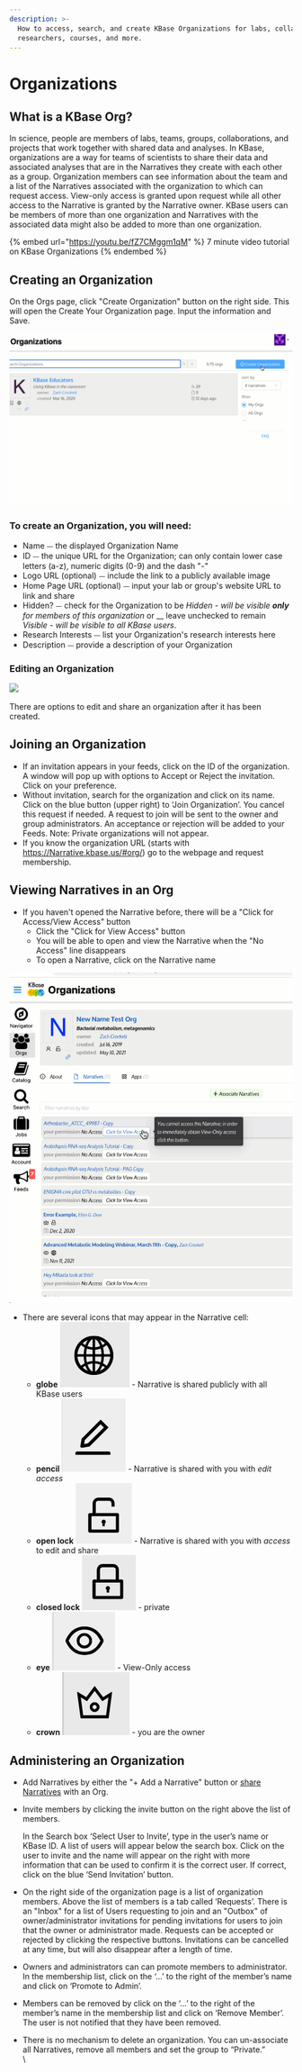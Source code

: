 ```yaml
---
description: >-
  How to access, search, and create KBase Organizations for labs, collaborating
  researchers, courses, and more.
---
```


# Organizations

## What is a KBase Org?&#x20;

In science, people are members of labs, teams, groups, collaborations, and projects that work together with shared data and analyses. In KBase, organizations are a way for teams of scientists to share their data and associated analyses that are in the Narratives they create with each other as a group. Organization members can see information about the team and a list of the Narratives associated with the organization to which can request access. View-only access is granted upon request while all other access to the Narrative is granted by the Narrative owner. KBase users can be members of more than one organization and Narratives with the associated data might also be added to more than one organization.&#x20;

{% embed url="https://youtu.be/fZ7CMggm1qM" %}
7 minute video tutorial on KBase Organizations
{% endembed %}

## Creating an Organization

On the Orgs page, click "Create Organization" button on the right side. This will open the Create Your Organization page. Input the information and Save.&#x20;

![](../../.gitbook/assets/createanorg.gif)

### To create an Organization, you will need:&#x20;

* Name ⏤ the displayed Organization Name
* ID ⏤ the unique URL for the Organization; can only contain lower case letters (a-z), numeric digits (0-9) and the dash "-"
* Logo URL (optional) ⏤ include the link to a publicly available image&#x20;
* Home Page URL (optional) ⏤ input your lab or group's website URL to link and share
* Hidden? ⏤ check for the Organization to be _Hidden - will be visible **only** for members of this organization_ or __ leave unchecked to remain _Visible - will be visible to all KBase users_.
* Research Interests ⏤ list your Organization's research interests here
* Description ⏤ provide a description of your Organization

### Editing an Organization

![](../../.gitbook/assets/editanorg\_updated.gif)

There are options to edit and share an organization after it has been created.&#x20;

## Joining an Organization

* If an invitation appears in your feeds, click on the ID of the organization. A window will pop up with options to Accept or Reject the invitation. Click on your preference.
* Without invitation, search for the organization and click on its name. Click on the blue button (upper right) to ‘Join Organization’. You cancel this request if needed. A request to join will be sent to the owner and group administrators. An acceptance or rejection will be added to your Feeds. Note: Private organizations will not appear.&#x20;
* If you know the organization URL (starts with https://Narrative.kbase.us/#org/) go to the webpage and request membership.

## Viewing Narratives in an Org

* If you haven't opened the Narrative before, there will be a "Click for Access/View Access" button
  * Click the "Click for View Access" button
  * You will be able to open and view the Narrative when the "No Access" line disappears
  * To open a Narrative, click on the Narrative name

![Access a Narrative by clicking the "Click for View Access" button to be able to view the Narrative. ](../../.gitbook/assets/ClickForViewAccess.gif)

* There are several icons that may appear in the Narrative cell:
  * **globe** <img src="../../.gitbook/assets/public.png" alt="" data-size="line"> - Narrative is shared publicly with all KBase users
  * **pencil** <img src="../../.gitbook/assets/editacces.png" alt="" data-size="line"> - Narrative is shared with you with _edit access_
  * **open lock** <img src="../../.gitbook/assets/openlock.png" alt="" data-size="line"> - Narrative is shared with you with _access_ to edit and share
  * **closed lock** <img src="../../.gitbook/assets/closedlock.png" alt="" data-size="line"> - private
  * **eye** <img src="../../.gitbook/assets/viewonly.png" alt="" data-size="line"> - View-Only access
  * **crown** <img src="../../.gitbook/assets/owner.png" alt="" data-size="line"> - you are the owner

## Administering an Organization

* Add Narratives by either the "+ Add a Narrative" button or [share Narratives](share.md#users-tab) with an Org.&#x20;
*   Invite members by clicking the invite button on the right above the list of members.

    In the Search box ‘Select User to Invite’, type in the user’s name or KBase ID. A list of users will appear below the search box. Click on the user to invite and the name will appear on the right with more information that can be used to confirm it is the correct user. If correct, click on the blue ‘Send Invitation’ button.&#x20;
* On the right side of the organization page is a list of organization members. Above the list of members is a tab called ‘Requests’. There is an "Inbox" for a list of Users requesting to join and an "Outbox" of owner/administrator invitations for pending invitations for users to join that the owner or administrator made. Requests can be accepted or rejected by clicking the respective buttons. Invitations can be cancelled at any time, but will also disappear after a length of time.&#x20;
* Owners and administrators can can promote members to administrator. In the membership list, click on the ‘...’ to the right of the member’s name and click on ‘Promote to Admin’.
* Members can be removed by click on the ‘...’ to the right of the member’s name in the membership list and click on ‘Remove Member’. The user is not notified that they have been removed.
* &#x20;There is no mechanism to delete an organization. You can un-associate all Narratives, remove all members and set the group to “Private.” \
  \




